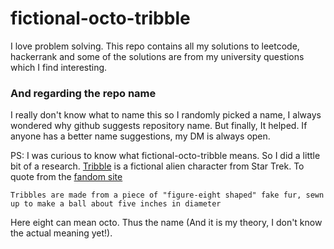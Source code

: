 # fictional-octo-tribble

I love problem solving. This repo contains all my solutions to leetcode, hackerrank and some of the solutions are from my university questions which I find interesting.

### And regarding the repo name
I really don't know what to name this so I randomly picked a name, I always wondered why github suggests repository name. But finally, It helped. If anyone has a better name suggestions, my DM is always open.

PS: I was curious to know what fictional-octo-tribble means. So I did a little bit of a research.
[Tribble](https://en.wikipedia.org/wiki/Tribble) is a fictional alien character from Star Trek.
To quote from the [fandom site](https://memory-alpha.fandom.com/wiki/Tribble)
```
Tribbles are made from a piece of "figure-eight shaped" fake fur, sewn up to make a ball about five inches in diameter
```
Here eight can mean octo. Thus the name (And it is my theory, I don't know the actual meaning yet!).